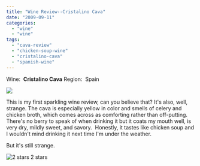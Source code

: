 ```yaml
---
title: "Wine Review--Cristalino Cava"
date: "2009-09-11"
categories:
  - "wine"
  - "wine"
tags:
  - "cava-review"
  - "chicken-soup-wine"
  - "cristalino-cava"
  - "spanish-wine"
---
```


Wine:  **Cristalino Cava** Region:  Spain

![](http://www.rebeccagomezfarrell.com/gourmez/photos/cristalino.jpg)

This is my first sparkling wine review, can you believe that? It's also, well, strange. The cava is especially yellow in color and smells of celery and chicken broth, which comes across as comforting rather than off-putting.  There's no berry to speak of when drinking it but it coats my mouth well, is very dry, mildly sweet, and savory.  Honestly, it tastes like chicken soup and I wouldn't mind drinking it next time I'm under the weather.

But it's still strange.




<div class="caption">

![2 stars](http://www.rebeccagomezfarrell.com/wp-content/uploads/2009/02/rating_chicken11.gif "rating_chicken11") 2 stars</div>

